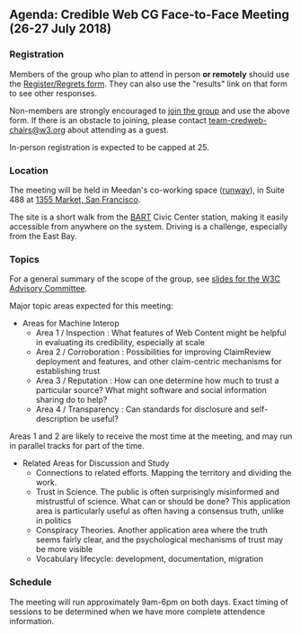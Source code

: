 ## Agenda: Credible Web CG Face-to-Face Meeting (26-27 July 2018)

### Registration

Members of the group who plan to attend in person **or remotely** should use the [Register/Regrets form](https://www.w3.org/2002/09/wbs/103073/credweb-f2f2/).  They can also use the "results" link on that form to see other responses.

Non-members are strongly encouraged to [join the group](https://www.w3.org/community/wp-login.php?redirect_to=%2Fcommunity%2Fcredibility%2Fjoin) and use the above form.  If there is an obstacle to joining, please contact team-credweb-chairs@w3.org about attending as a guest.

In-person registration is expected to be capped at 25.

### Location

The meeting will be held in Meedan's co-working space ([runway](http://www.runway.is/)), in Suite 488 at [1355 Market, San Francisco](https://www.google.com/maps/place/Market+Square,+1355+Market+St,+San+Francisco,+CA+94103/@37.7768337,-122.4185642,17z/).

The site is a short walk from the [BART](https://www.bart.gov/) Civic Center station, making it easily accessible from anywhere on the system.  Driving is a challenge, especially from the East Bay.

### Topics

For a general summary of the scope of the group, see [slides for the W3C Advisory Committee](http://hawke.org/talk-ac-2018/).

Major topic areas expected for this meeting:

* Areas for Machine Interop
    * Area 1 / Inspection : What features of Web Content might be helpful in evaluating its credibility, especially at scale
    * Area 2 / Corroboration : Possibilities for improving ClaimReview deployment and features, and other claim-centric mechanisms for establishing trust
    * Area 3 / Reputation : How can one determine how much to trust a particular source?  What might software and social information sharing do to help?
    * Area 4 / Transparency : Can standards for disclosure and self-description be useful?

Areas 1 and 2 are likely to receive the most time at the meeting, and may run in parallel tracks for part of the time.

* Related Areas for Discussion and Study
    * Connections to related efforts.  Mapping the territory and dividing the work.
    * Trust in Science.  The public is often surprisingly misinformed and mistrustful of science.  What can or should be done?  This application area is particularly useful as often having a consensus truth, unlike in politics
    * Conspiracy Theories.  Another application area where the truth seems fairly clear, and the psychological mechanisms of trust may be more visible   
    * Vocabulary lifecycle: development, documentation, migration

### Schedule

The meeting will run approximately 9am-6pm on both days.  Exact timing
of sessions to be determined when we have more complete attendence
information.
